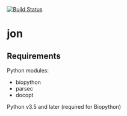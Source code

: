 [![Build Status](https://travis-ci.org/arendsee/jon.svg?branch=master)](https://travis-ci.org/arendsee/jon)

# jon

## Requirements

Python modules:
 * biopython
 * parsec
 * docopt

Python v3.5 and later (required for Biopython)
